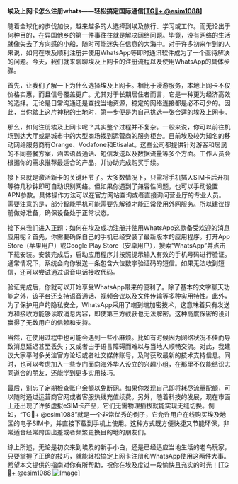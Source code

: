 **埃及上网卡怎么注册whats——轻松搞定国际通信[[TG💪+ @esim1088](https://t.me/s/esim1088)]**

随着全球化的步伐加快，越来越多的人选择到埃及旅行、学习或工作。而无论出于何种目的，在异国他乡的第一件事往往就是解决网络问题。毕竟，没有网络的生活就像失去了方向感的小船，随时可能迷失在信息的大海中。对于许多初来乍到的人来说，如何在埃及顺利注册并使用WhatsApp等即时通讯软件成为了一个亟待解决的问题。今天，我们就来聊聊埃及上网卡的注册流程以及使用WhatsApp的具体步骤。

首先，让我们了解一下为什么选择埃及上网卡。相比于漫游服务，本地上网卡不仅价格实惠，而且信号覆盖更广。尤其对于长期居住者而言，它是一种更为经济高效的选择。无论是日常沟通还是查找当地资源，稳定的网络连接都是必不可少的。因此，当你踏上这片神秘的土地时，第一步便是为自己挑选一张合适的埃及上网卡。

那么，如何注册埃及上网卡呢？其实整个过程并不复杂。一般来说，你可以前往机场到达大厅或是城市中的大型商场找到运营商的服务柜台。目前埃及较为知名的移动网络服务商有Orange、Vodafone和Etisalat。这些公司都提供针对游客和居民的不同套餐方案，涵盖语音通话、短信发送以及数据流量等多个方面。工作人员会根据你的需求推荐最适合的产品，并协助完成购买手续。

接下来就是激活新卡的关键环节了。大多数情况下，只需将手机插入SIM卡后开机等待几秒钟即可自动识别网络。但如果你遇到了兼容性问题，也可以手动设置APN参数。具体操作方法可以在官方网站查询或者直接询问营业厅的专业人员。需要注意的是，部分智能手机可能需要先解锁才能正常使用外网服务。所以建议提前做好准备，确保设备处于正常状态。

接下来我们进入正题：如何在埃及成功注册并使用WhatsApp这款备受欢迎的消息应用呢？首先，你需要确保自己的手机已经安装了最新版本的应用程序。打开App Store（苹果用户）或Google Play Store（安卓用户），搜索“WhatsApp”并点击下载安装。安装完成后，启动应用程序并按照提示输入有效的手机号码进行验证。通常情况下，系统会向你发送一条包含六位数字验证码的短信。如果无法收到短信，还可以尝试通过语音电话接收代码。

验证完成后，你就可以开始享受WhatsApp带来的便利了。除了基本的文字聊天功能之外，该平台还支持语音通话、视频会议以及文件传输等多种实用特性。此外，为了保护用户的隐私安全，WhatsApp采用了端到端加密技术，这意味着只有发送方和接收方能够读取消息内容，即使第三方截获也无法解密。这种高度保密的设计赢得了无数用户的信赖和支持。

当然，在使用过程中也可能会遇到一些小麻烦。比如有时候因为网络状况不佳而导致消息延迟甚至丢失；又或者由于语言障碍而难以与当地人顺畅交流。对此，我建议大家平时多关注官方论坛或者社交媒体账号，及时获取最新的技术支持信息。同时，也可以考虑加入一些专门面向海外华人设立的兴趣小组，在那里不仅能结识志同道合的朋友，还能学到更多实用技巧。

最后，别忘了定期检查账户余额以免断网。如果你发现自己即将耗尽流量配额，可以随时通过运营商官网或者客服热线充值续费。另外，随着科技的发展，现在市面上还出现了许多虚拟eSIM卡产品，它们无需物理插拔就能实现无缝切换。例如，“TG💪+ @esim1088”就是一个非常优秀的例子，它允许用户在线购买埃及地区的电子SIM卡，并直接下载到手机上使用。这种方式既方便快捷又节能环保，非常适合经常跨国出差或者频繁更换目的地的朋友们。

综上所述，无论是初次来到埃及的新手小白，还是已经适应当地生活的老鸟玩家，只要掌握了正确的技巧，就能轻松搞定上网卡注册和WhatsApp使用这两件大事。希望本文提供的指南对你有所帮助，祝你在埃及度过一段愉快且充实的时光！[[TG💪+ @esim1088](https://t.me/s/esim1088) ![Image](https://i.postimg.cc/4NQfJmqS/Snipaste-2025-05-13-00-14-12.png)]
